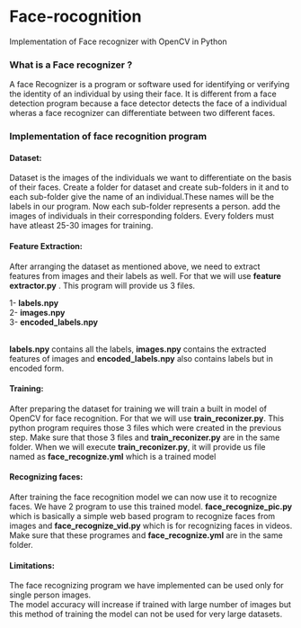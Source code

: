 # Face-rocognition
Implementation of Face recognizer with OpenCV in Python<br/>

<h3>What is a Face recognizer ?</h3>
<p> A face Recognizer is a program or software used for identifying or verifying the identity of an individual by using their face. It is different from a face detection program because a face detector detects the face of a individual wheras a face recognizer can differentiate between two different faces. </p>

<h3>Implementation of face recognition program </h3>
<h4>Dataset:</h4>
<p>Dataset is the images of the individuals we want to differentiate on the basis of their faces. Create a folder for dataset and create sub-folders in it and to each sub-folder give the name of an individual.These names will be the labels in our program. Now each sub-folder represents a person. add the images of individuals in their corresponding folders. Every folders must have atleast 25-30 images for training. </p>

<h4>Feature Extraction:</h4>
<p> After arranging the dataset as mentioned above, we need to extract features from images and their labels as well. For that we will use  <b>feature extractor.py</b> . This program will provide us 3 files. </p>
1- <b>labels.npy</b> </br>
2- <b>images.npy</b> </br>
3- <b>encoded_labels.npy</b> </br>
</br>
<p><b>labels.npy</b> contains all the labels, <b>images.npy</b> contains the extracted features of images and <b>encoded_labels.npy</b> also contains labels but in encoded form.  </p>

<h4>Training:</h4>
<p>After preparing the dataset for training we will train a built in model of OpenCV for face recognition. For that we will use <b>train_reconizer.py</b>. This python program requires those 3 files which were created in the previous step. Make sure that those 3 files and <b>train_reconizer.py</b> are in the same folder. When we will execute <b>train_reconizer.py</b>, it will provide us file named as <b>face_recognize.yml</b> which is a trained model<p>  

<h4>Recognizing faces:</h4>
<p>After training the face recognition model we can now use it to recognize faces. We have 2 program to use this trained model. <b>face_recognize_pic.py</b> which is basically a simple web based program to recognize faces from images and <b>face_recognize_vid.py</b> which is for recognizing faces in videos. Make sure that these programes and <b>face_recognize.yml</b> are in the same folder.</p>

<h4>Limitations:</h4>
<p>
The face recognizing program we have implemented can be used only for single person images. <br>
The model accuracy will increase if trained with large number of images but this method of training the model can not be used for very large datasets.
</p>
